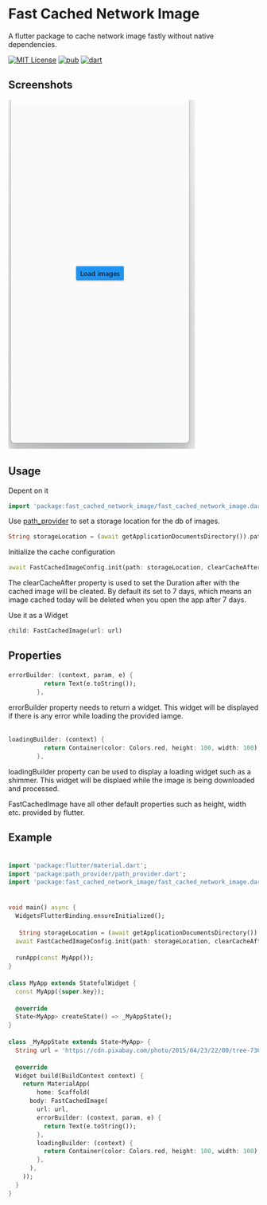 
# Fast Cached Network Image

A flutter package to cache network image fastly without native dependencies.


[![MIT License](https://img.shields.io/badge/License-MIT-green.svg)](https://pub.dev/packages/fast_cached_network_image)
[![pub](https://img.shields.io/pub/v/fast_cached_network_image)](https://pub.dev/packages/fast_cached_network_image)
[![dart](https://img.shields.io/badge/dart-pure%20dart-success)](https://pub.dev/packages/fast_cached_network_image)

## Screenshots

![App Screenshot](https://github.com/CHRISTOPANANJICKAL/fast_cached_network_image/blob/main/fast-cache.gif)

## Usage
Depent on it
```dart
import 'package:fast_cached_network_image/fast_cached_network_image.dart';
```

Use [path_provider](https://pub.dev/packages/path_provider) to set a storage location for the db of images.
```dart
String storageLocation = (await getApplicationDocumentsDirectory()).path;
```


Initialize the cache configuration
```dart
await FastCachedImageConfig.init(path: storageLocation, clearCacheAfter: const Duration(days: 15));
```
The clearCacheAfter property is used to set the Duration after with the cached image will be cleated. By default its set to 7 days, which means an image cached today will be deleted when you open the app after 7 days.

Use it as a Widget

```dart
child: FastCachedImage(url: url)
```

## Properties
``` dart
errorBuilder: (context, param, e) {
          return Text(e.toString());
        },
```
errorBuilder property needs to return a widget. This widget will be displayed if there is any error while loading the provided iamge.
``` dart

loadingBuilder: (context) {
          return Container(color: Colors.red, height: 100, width: 100);
        },
```
loadingBuilder property can be used to display a loading widget such as a shimmer. This widget will be displaed while the image is being downloaded and processed. 

FastCachedImage have all other default properties such as height, width etc. provided by flutter. 


## Example

```dart

import 'package:flutter/material.dart';
import 'package:path_provider/path_provider.dart';
import 'package:fast_cached_network_image/fast_cached_network_image.dart';


void main() async {
  WidgetsFlutterBinding.ensureInitialized();

   String storageLocation = (await getApplicationDocumentsDirectory()).path;
  await FastCachedImageConfig.init(path: storageLocation, clearCacheAfter: const Duration(days: 15));

  runApp(const MyApp());
}

class MyApp extends StatefulWidget {
  const MyApp({super.key});

  @override
  State<MyApp> createState() => _MyAppState();
}

class _MyAppState extends State<MyApp> {
  String url = 'https://cdn.pixabay.com/photo/2015/04/23/22/00/tree-736885__480.jpg';

  @override
  Widget build(BuildContext context) {
    return MaterialApp(
        home: Scaffold(
      body: FastCachedImage(
        url: url,
        errorBuilder: (context, param, e) {
          return Text(e.toString());
        },
        loadingBuilder: (context) {
          return Container(color: Colors.red, height: 100, width: 100);
        },
      ),
    ));
  }
}



